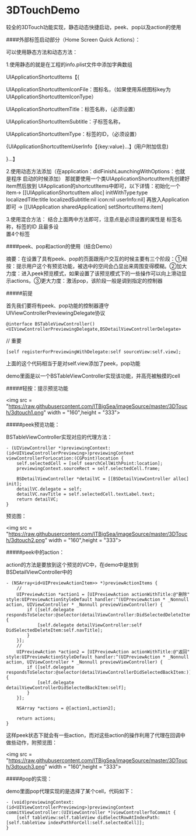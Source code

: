 # 3DTouchDemo
较全的3DTouch功能实现，静态动态快捷启动，peek、pop以及action的使用

####外部标签启动部分（Home Screen Quick Actions）：

可以使用静态方法和动态方法：
	
1.使用静态的就是在工程的info.plist文件中添加字典数组																  

UIApplicationShortcutItems【{

UIApplicationShortcutItemIconFile：图标名，（如果使用系统图标key为UIApplicationShortcutItemIconType）

UIApplicationShortcutItemTitle：标签名称，（必须设置）

UIApplicationShortcutItemSubtitle：子标签名称，

UIApplicationShortcutItemType：标签的ID，（必须设置）

{UIApplicationShortcutItemUserInfo【{key:value}…】(用户附加信息)

}…】

2.使用动态方法添加（在application：didFinishLaunchingWithOptions：也就是程序	启动的时候添加）
	那就要使用一个类UIApplicationShortcutItem先创建好item然后放到				UIApplication的shortcutItems中即可，以下详情：初始化一个item-> 				[[UIApplicationShortcutItem alloc] initWithType:type localizedTitle:title 			localizedSubtitle:nil 	icon:nil userInfo:nil] 再放入Application即可 -> 				[[UIApplication sharedApplication] setShortcutItems:item]

3.使用混合方法：
	结合上面两中方法即可，注意点是必须设置的属性是 标签名称，标签的ID 且最多设															    
	置4个标签
	
####peek、pop和action的使用（结合Demo）
	
摘要：在设置了具有peek、pop的页面跟用户交互的时候主要有三个阶段：①轻按：提示用户这个有预览功能，被选中的空间会凸显出来周围变得模糊。②加大力度：进入peek预览模式，如果设置了该预览模式下的一些操作可以向上滑动显示actions。③更大力度：激活pop，该阶段一般是调到指定的控制器

#####前提

首先我们要将有peek、pop功能的控制器遵守UIViewControllerPreviewingDelegate协议

```objc
@interface BSTableViewController()<UIViewControllerPreviewingDelegate,BSDetailViewControllerDelegate>
```
// 重要
```objc
[self registerForPreviewingWithDelegate:self sourceView:self.view];
```
上面的这个代码相当于是对self.view添加了peek，pop功能

demo里面是以一个BSTableViewController实现该功能，并高亮被触摸的cell

#####轻按：提示预览功能

<img src = "https://raw.githubusercontent.com/ITBigSea/imageSource/master/3DTouch/3dtouch1.png" width = "160",height = "333">

#####peek预览功能：

BSTableViewController实现对应的代理方法：

```objc
- (UIViewController *)previewingContext:(id<UIViewControllerPreviewing>)previewingContext viewControllerForLocation:(CGPoint)location {
    self.selectedCell = [self searchCellWithPoint:location];
    previewingContext.sourceRect = self.selectedCell.frame;
    
    BSDetailViewController *detailVC = [[BSDetailViewController alloc] init];
    detailVC.delegate = self;
    detailVC.navTitle = self.selectedCell.textLabel.text;
    return detailVC;
}
```
预览图：

<img src = "https://raw.githubusercontent.com/ITBigSea/imageSource/master/3DTouch/3dtouch2.png" width = "160",height = "333">

#####peek中的action：

action的方法是要放到这个预览的VC中，在demo中是放到BSDetailViewController中的
```objc
- (NSArray<id<UIPreviewActionItem>> *)previewActionItems {
    //
    UIPreviewAction *action1 = [UIPreviewAction actionWithTitle:@"删除" style:UIPreviewActionStyleDefault handler:^(UIPreviewAction * _Nonnull action, UIViewController * _Nonnull previewViewController) {
        if ([self.delegate respondsToSelector:@selector(detailViewController:DidSelectedDeleteItem:)]) {
            [self.delegate detailViewController:self DidSelectedDeleteItem:self.navTitle];
        }
    }];
    //
    UIPreviewAction *action2 = [UIPreviewAction actionWithTitle:@"返回" style:UIPreviewActionStyleDefault handler:^(UIPreviewAction * _Nonnull action, UIViewController * _Nonnull previewViewController) {
        if ([self.delegate respondsToSelector:@selector(detailViewControllerDidSelectedBackItem:)]) {
            [self.delegate detailViewControllerDidSelectedBackItem:self];
        }
    }];
    
    NSArray *actions = @[action1,action2];
    
    return actions;
}
```

这样peek状态下就会有一些action，而对这些action的操作利用了代理在回调中做些动作，附预览图：

<img src = "https://raw.githubusercontent.com/ITBigSea/imageSource/master/3DTouch/3dtouch3.png" width = "160",height = "333">

#####pop的实现：

demo里面pop代理实现的是选择了某个cell，代码如下：
```objc
- (void)previewingContext:(id<UIViewControllerPreviewing>)previewingContext commitViewController:(UIViewController *)viewControllerToCommit {
    [self tableView:self.tableView didSelectRowAtIndexPath:[self.tableView indexPathForCell:self.selectedCell]];
}
```






